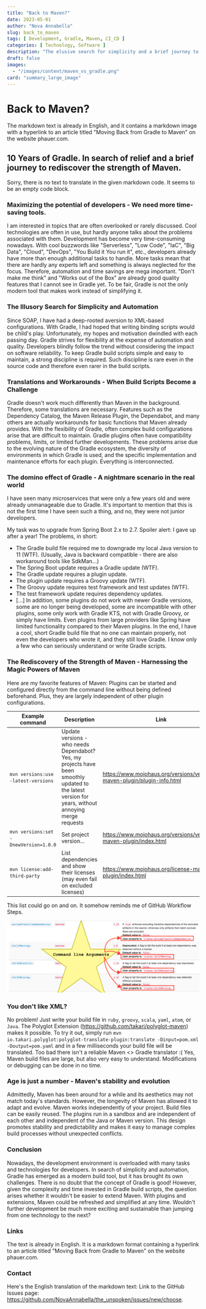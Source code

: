 ```yaml
---
title: "Back to Maven?"
date: 2023-05-01
author: "Nova Annabella"
slug: back_to_maven
tags: [ Development, Gradle, Maven, CI_CD ]
categories: [ Technology, Software ]
description: "The elusive search for simplicity and a brief journey to rediscover the power of Maven."
draft: false
images:
  - "/images/content/maven_vs_gradle.png"
card: "summary_large_image"
---
```



# Back to Maven?

The markdown text is already in English, and it contains a markdown image with a hyperlink to an article titled "Moving
Back from Gradle to Maven" on the website phauer.com.

## 10 Years of Gradle. In search of relief and a brief journey to rediscover the strength of Maven.

Sorry, there is no text to translate in the given markdown code. It seems to be an empty code block.

### Maximizing the potential of developers - We need more time-saving tools.

I am interested in topics that are often overlooked or rarely discussed. Cool technologies are often in use, but hardly anyone talks about the problems associated with them.
Development has become very time-consuming nowadays.
With cool buzzwords like "Serverless", "Low Code", "IaC", "Big Data", "Cloud", "DevOps", "You Build it You run it", etc., developers already have more than enough additional tasks to handle. More tasks mean that there are hardly any experts left and something is always neglected for the focus. Therefore, automation and time savings are mega important. "Don't make me think" and "Works out of the Box" are already good quality features that I cannot see in Gradle yet. To be fair, Gradle is not the only modern tool that makes work instead of simplifying it.

### The Illusory Search for Simplicity and Automation

Since SOAP, I have had a deep-rooted aversion to XML-based configurations. With Gradle, I had hoped that writing binding scripts would be child's play. Unfortunately, my hopes and motivation dwindled with each passing day. Gradle strives for flexibility at the expense of automation and quality. Developers blindly follow the trend without considering the impact on software reliability. To keep Gradle build scripts simple and easy to maintain, a strong discipline is required. Such discipline is rare even in the source code and therefore even rarer in the build scripts.

### Translations and Workarounds - When Build Scripts Become a Challenge

Gradle doesn't work much differently than Maven in the background. Therefore, some translations are necessary. Features
such as the Dependency Catalog, the Maven Release Plugin, the Dependabot, and many others are actually workarounds for
basic functions that Maven already provides. With the flexibility of Gradle, often complex build configurations arise
that are difficult to maintain. Gradle plugins often have compatibility problems, limits, or limited further
developments. These problems arise due to the evolving nature of the Gradle ecosystem, the diversity of environments in
which Gradle is used, and the specific implementation and maintenance efforts for each plugin. Everything is
interconnected.

### The domino effect of Gradle - A nightmare scenario in the real world

I have seen many microservices that were only a few years old and were already unmanageable due to Gradle. It's important to mention that this is not the first time I have seen such a thing, and no, they were not junior developers.

My task was to upgrade from Spring Boot 2.x to 2.7. Spoiler alert: I gave up after a year! The problems, in short:

* The Gradle build file required me to downgrade my local Java version to 11 (WTF). (Usually, Java is backward compatible - there are also workaround tools like SdkMan...)
* The Spring Boot update requires a Gradle update (WTF).
* The Gradle update requires a plugin update.
* The plugin update requires a Groovy update (WTF).
* The Groovy update requires test framework and test updates (WTF).
* The test framework update requires dependency updates.
* [...]
In addition, some plugins do not work with newer Gradle versions, some are no longer being developed, some are incompatible with other plugins, some only work with Gradle KTS, not with Gradle Groovy, or simply have limits. Even plugins from large providers like Spring have limited functionality compared to their Maven plugins. In the end, I have a cool, short Gradle build file that no one can maintain properly, not even the developers who wrote it, and they still love Gradle. I know only a few who can seriously understand or write Gradle scripts.

### The Rediscovery of the Strength of Maven - Harnessing the Magic Powers of Maven

Here are my favorite features of Maven:
Plugins can be started and configured directly from the command line without being defined beforehand. Plus, they are largely independent of other plugin configurations.

| Example command                       | Description                                                                                                                                                        | Link                                                                     | 
|---------------------------------------|---------------------------------------------------------------------------------------------------------------------------------------------------------------------|--------------------------------------------------------------------------|
| `mvn versions:use -latest-versions`   | Update versions - who needs Dependabot? Yes, my projects have been smoothly updated to the latest version for years, without annoying merge requests                   | https://www.mojohaus.org/versions/versions-maven-plugin/plugin-info.html |
| `mvn versions:set -DnewVersion=1.0.0` | Set project version...                                                                                                                                              | https://www.mojohaus.org/versions/versions-maven-plugin/index.html       |
| `mvn license:add-third-party`         | List dependencies and show their licenses (may even fail on excluded licenses)                                                                                        | https://www.mojohaus.org/license-maven-plugin/index.html                 | 

This list could go on and on. It somehow reminds me of GitHub Workflow Steps.

![maven_plugin_command_line_args](/images/content/maven_plugin_command_line_args.png)

### You don't like XML?

No problem! Just write your build file in `ruby`, `groovy`, `scala`, `yaml`, `atom`, or `Java`. The Polyglot Extension (https://github.com/takari/polyglot-maven) makes it possible. To try it out, simply run `mvn io.takari.polyglot:polyglot-translate-plugin:translate -Dinput=pom.xml -Doutput=pom.yaml` and in a few milliseconds your build file will be translated. Too bad there isn't a reliable Maven <> Gradle translator :( Yes, Maven build files are large, but also very easy to understand. Modifications or debugging can be done in no time.

### Age is just a number - Maven's stability and evolution

Admittedly, Maven has been around for a while and its aesthetics may not match today's standards. However, the longevity
of Maven has allowed it to adapt and evolve. Maven works independently of your project. Build files can be easily
reused. The plugins run in a sandbox and are independent of each other and independent of the Java or Maven version.
This design promotes stability and predictability and makes it easy to manage complex build processes without unexpected
conflicts.

### Conclusion

Nowadays, the development environment is overloaded with many tasks and technologies for developers. In search of
simplicity and automation, Gradle has emerged as a modern build tool, but it has brought its own challenges. There is no
doubt that the concept of Gradle is good! However, given the complexity and time invested in Gradle build scripts, the
question arises whether it wouldn't be easier to extend Maven. With plugins and extensions, Maven could be refreshed and
simplified at any time. Wouldn't further development be much more exciting and sustainable than jumping from one
technology to the next?

### Links

The text is already in English. It is a markdown format containing a hyperlink to an article titled "Moving Back from
Gradle to Maven" on the website phauer.com.

### Contact

Here's the English translation of the markdown text: Link to the GitHub Issues page:
https://github.com/NovaAnnabella/the_unspoken/issues/new/choose.
